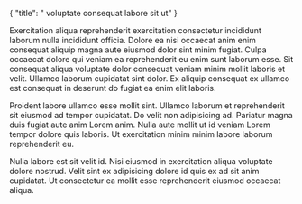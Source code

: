 {
  "title": " voluptate consequat labore sit ut"
}

Exercitation aliqua reprehenderit exercitation consectetur incididunt laborum nulla incididunt officia. Dolore ea nisi occaecat anim enim consequat aliquip magna aute eiusmod dolor sint minim fugiat. Culpa occaecat dolore qui veniam ea reprehenderit eu enim sunt laborum esse. Sit consequat aliqua voluptate dolor consequat veniam minim mollit laboris et velit. Ullamco laborum cupidatat sint dolor. Ex aliquip consequat ex ullamco est consequat in deserunt do fugiat ea enim elit laboris.

Proident labore ullamco esse mollit sint. Ullamco laborum et reprehenderit sit eiusmod ad tempor cupidatat. Do velit non adipisicing ad. Pariatur magna duis fugiat aute anim Lorem anim. Nulla aute mollit ut id veniam Lorem tempor dolore quis laboris. Ut exercitation minim minim labore laborum reprehenderit eu.

Nulla labore est sit velit id. Nisi eiusmod in exercitation aliqua voluptate dolore nostrud. Velit sint ex adipisicing dolore id quis ex ad sit anim cupidatat. Ut consectetur ea mollit esse reprehenderit eiusmod occaecat aliqua.